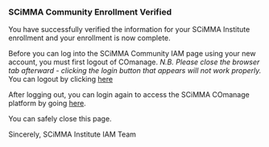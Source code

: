 ### SCiMMA Community Enrollment Verified

You have successfully verified the information for your SCiMMA Institute enrollment and your enrollment is now complete.

Before you can log into the SCiMMA Community IAM page using your new account, you must first logout of COmanage. _N.B. Please 
close the browser tab afterward - clicking the *login* button that appears will not work properly._  You can logout 
by clicking <a href="https://registry-test.scimma.org/registry/auth/logout" target="_blank">here</a>

After logging out, you can login again to access the SCiMMA COmanage platform by going 
<a href="https://registry.scimma.org/registry/co_dashboards/dashboard/co:3" target="_blank">here</a>.

You can safely close this page.

Sincerely,
SCiMMA Institute IAM Team
